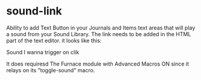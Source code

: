 # sound-link
Ability to add Text Button in your Journals and Items text areas that will play a sound from your Sound Library.
The link needs to be added in the HTML part of the text editor.
it looks like this:

<a class="sound-link" data-playlist="Some Playlist" data-sound="Some Sound">Sound I wanna trigger on clik</a>

It does requiresd The Furnace module with Advanced Macros ON since it relays on its "toggle-sound" macro.

